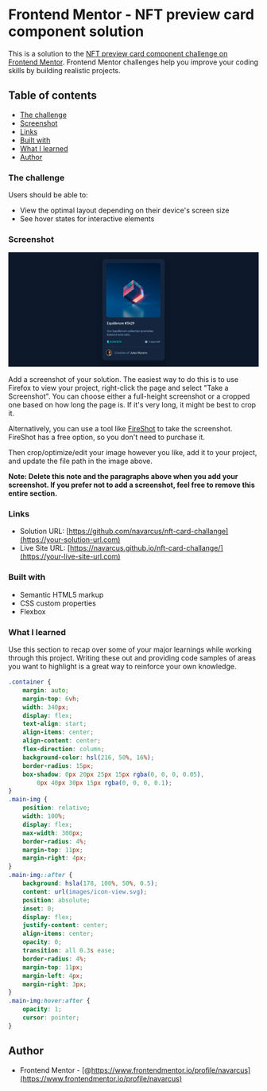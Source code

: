 # Frontend Mentor - NFT preview card component solution

This is a solution to the [NFT preview card component challenge on Frontend Mentor](https://www.frontendmentor.io/challenges/nft-preview-card-component-SbdUL_w0U). Frontend Mentor challenges help you improve your coding skills by building realistic projects. 

## Table of contents

- [The challenge](#the-challenge)
- [Screenshot](#screenshot)
- [Links](#links)
- [Built with](#built-with)
- [What I learned](#what-i-learned)
- [Author](#author)

### The challenge

Users should be able to:

- View the optimal layout depending on their device's screen size
- See hover states for interactive elements

### Screenshot

![Screenshot.png](./Screenshot.png)

Add a screenshot of your solution. The easiest way to do this is to use Firefox to view your project, right-click the page and select "Take a Screenshot". You can choose either a full-height screenshot or a cropped one based on how long the page is. If it's very long, it might be best to crop it.

Alternatively, you can use a tool like [FireShot](https://getfireshot.com/) to take the screenshot. FireShot has a free option, so you don't need to purchase it. 

Then crop/optimize/edit your image however you like, add it to your project, and update the file path in the image above.

**Note: Delete this note and the paragraphs above when you add your screenshot. If you prefer not to add a screenshot, feel free to remove this entire section.**

### Links

- Solution URL: [https://github.com/navarcus/nft-card-challange](https://your-solution-url.com)
- Live Site URL: [https://navarcus.github.io/nft-card-challange/](https://your-live-site-url.com)


### Built with

- Semantic HTML5 markup
- CSS custom properties
- Flexbox

### What I learned

Use this section to recap over some of your major learnings while working through this project. Writing these out and providing code samples of areas you want to highlight is a great way to reinforce your own knowledge.



```css
.container {
	margin: auto;
	margin-top: 6vh;
	width: 340px;
	display: flex;
	text-align: start;
	align-items: center;
	align-content: center;
	flex-direction: column;
	background-color: hsl(216, 50%, 16%);
	border-radius: 15px;
	box-shadow: 0px 20px 25px 15px rgba(0, 0, 0, 0.05),
		0px 40px 30px 15px rgba(0, 0, 0, 0.1);
}
.main-img {
	position: relative;
	width: 100%;
	display: flex;
	max-width: 300px;
	border-radius: 4%;
	margin-top: 11px;
	margin-right: 4px;
}
.main-img::after {
	background: hsla(178, 100%, 50%, 0.5);
	content: url(images/icon-view.svg);
	position: absolute;
	inset: 0;
	display: flex;
	justify-content: center;
	align-items: center;
	opacity: 0;
	transition: all 0.3s ease;
	border-radius: 4%;
	margin-top: 11px;
	margin-left: 4px;
	margin-right: 3px;
}
.main-img:hover:after {
	opacity: 1;
	cursor: pointer;
}
```


## Author

- Frontend Mentor - [@https://www.frontendmentor.io/profile/navarcus](https://www.frontendmentor.io/profile/navarcus)
